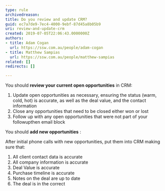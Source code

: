```yaml
---
type: rule
archivedreason: 
title: Do you review and update CRM?
guid: ec7a7de9-7ec4-4000-9ebf-87d45a8b05b9
uri: review-and-update-crm
created: 2019-07-05T22:06:43.0000000Z
authors:
- title: Adam Cogan
  url: https://ssw.com.au/people/adam-cogan
- title: Matthew Sampias
  url: https://ssw.com.au/people/matthew-sampias
related: []
redirects: []

---
```


You should  **review your current open opportunities** in CRM:

<!--endintro-->

1. Update open opportunities as necessary, ensuring the status (warm, cold, hot) is accurate, as well as the deal value, and the contact information
2. Close any opportunities that need to be closed either won or lost
3. Follow up with any open opportunities that were not part of your followupthen email block


You should  **add new opportunities** :

After initial phone calls with new opportunities, put them into CRM making sure that:

1. All client contact data is accurate
2. All company information is accurate
3. Deal Value is accurate
4. Purchase timeline is accurate
5. Notes on the deal are up to date
6. The deal is in the correct
